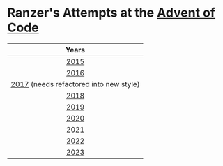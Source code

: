 # Ranzer's Attempts at the [Advent of Code](https://Adventofcode.com)

|Years|
|:---:|
|[2015](src/net/ranzer/aoc/y2015)|
|[2016](src/net/ranzer/aoc/y2016)|
|[2017](old/y2017) (needs refactored into new style)|
|[2018](src/net/ranzer/aoc/y2018)|
|[2019](src/net/ranzer/aoc/y2019)|
|[2020](src/net/ranzer/aoc/y2020)|
|[2021](src/net/ranzer/aoc/y2021)|
|[2022](src/net/ranzer/aoc/y2022)|
|[2023](src/net/ranzer/aoc/y2023)|
